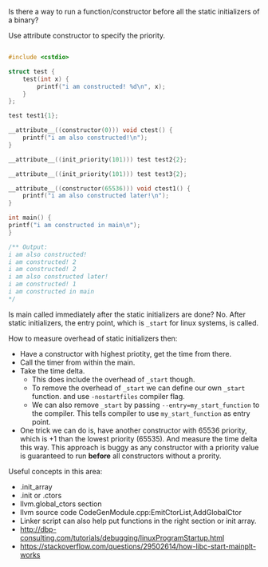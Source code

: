 Is there a way to run a function/constructor before all the static initializers of a binary?

Use attribute constructor to specify the priority.

```c

#include <cstdio>

struct test {
    test(int x) {
        printf("i am constructed! %d\n", x);
    }
};

test test1{1};

__attribute__((constructor(0))) void ctest() {
    printf("i am also constructed!\n");
}

__attribute__((init_priority(101))) test test2{2};

__attribute__((init_priority(101))) test test3{2};

__attribute__((constructor(65536))) void ctest1() {
    printf("i am also constructed later!\n");
}

int main() {
printf("i am constructed in main\n");
}

/** Output:
i am also constructed!
i am constructed! 2
i am constructed! 2
i am also constructed later!
i am constructed! 1
i am constructed in main
*/
```

Is main called immediately after the static initializers are done?
No. After static initializers, the entry point, which is `_start` for linux systems, is called.

How to measure overhead of static initializers then:
- Have a constructor with highest priotity, get the time from there.
- Call the timer from within the main.
- Take the time delta.
  - This does include the overhead of `_start` though.
  - To remove the overhead of `_start` we can define our own `_start` function. and use `-nostartfiles` compiler flag.
  - We can also remove `_start` by passing `--entry=my_start_function` to the compiler. This tells compiler to use `my_start_function` as entry point.
- One trick we can do is, have another constructor with 65536 priority, which is +1 than the lowest priority (65535). And measure the time delta this way. This approach is buggy as any constructor with a priority value is guaranteed to run **before** all constructors without a prority.

Useful concepts in this area:
- .init_array
- .init or .ctors
- llvm.global_ctors section
- llvm source code CodeGenModule.cpp:EmitCtorList,AddGlobalCtor
- Linker script can also help put functions in the right section or init array.
- http://dbp-consulting.com/tutorials/debugging/linuxProgramStartup.html
- https://stackoverflow.com/questions/29502614/how-libc-start-mainplt-works
